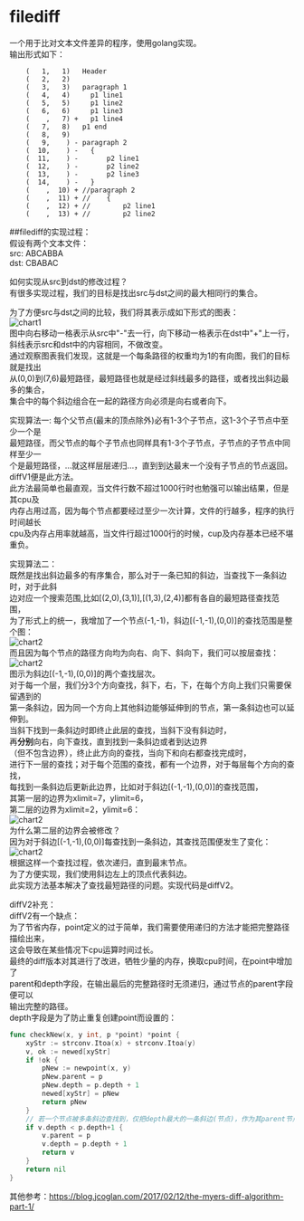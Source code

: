 # filediff

一个用于比对文本文件差异的程序，使用golang实现。  
输出形式如下：
```    
    (   1,   1)   Header
    (   2,   2)   
    (   3,   3)   paragraph 1
    (   4,   4)     p1 line1
    (   5,   5)     p1 line2
    (   6,   6)     p1 line3
    (    ,   7) +   p1 line4
    (   7,   8)   p1 end
    (   8,   9)   
    (   9,    ) - paragraph 2
    (  10,    ) -   {
    (  11,    ) -       p2 line1
    (  12,    ) -       p2 line2
    (  13,    ) -       p2 line3
    (  14,    ) -   }
    (    ,  10) + //paragraph 2
    (    ,  11) + //    {
    (    ,  12) + //        p2 line1
    (    ,  13) + //        p2 line2
```

##filediff的实现过程：  
假设有两个文本文件：  
src: ABCABBA  
dst: CBABAC

如何实现从src到dst的修改过程？  
有很多实现过程，我们的目标是找出src与dst之间的最大相同行的集合。  

为了方便src与dst之间的比较，我们将其表示成如下形式的图表：  
![chart1](https://github.com/jacenr/filediff/blob/master/Screenshots/0.png)  
图中向右移动一格表示从src中"-"去一行，向下移动一格表示在dst中"+"上一行，  
斜线表示src和dst中的内容相同，不做改变。  
通过观察图表我们发现，这就是一个每条路径的权重均为1的有向图，我们的目标就是找出  
从(0,0)到(7,6)最短路径，最短路径也就是经过斜线最多的路径，或者找出斜边最多的集合，  
集合中的每个斜边组合在一起的路径方向必须是向右或者向下。

实现算法一: 每个父节点(最末的顶点除外)必有1-3个子节点，这1-3个子节点中至少一个是  
最短路径，而父节点的每个子节点也同样具有1-3个子节点，子节点的子节点中同样至少一  
个是最短路径，...就这样层层递归...，直到到达最末一个没有子节点的节点返回。
diffV1便是此方法。  
此方法最简单也最直观，当文件行数不超过1000行时也勉强可以输出结果，但是其cpu及  
内存占用过高，因为每个节点都要经过至少一次计算，文件的行越多，程序的执行时间越长  
cpu及内存占用率就越高，当文件行超过1000行的时候，cup及内存基本已经不堪重负。 

实现算法二：  
既然是找出斜边最多的有序集合，那么对于一条已知的斜边，当查找下一条斜边时，对于此斜  
边对应一个搜索范围,比如[(2,0),(3,1)],[(1,3),(2,4)]都有各自的最短路径查找范围，  
为了形式上的统一，我增加了一个节点(-1,-1)，斜边[(-1,-1),(0,0)]的查找范围是整个图：  
![chart2](https://github.com/jacenr/filediff/blob/master/Screenshots/1.png)  
而且因为每个节点的路径方向均为向右、向下、斜向下，我们可以按层查找：  
![chart2](https://github.com/jacenr/filediff/blob/master/Screenshots/2.png)  
图示为斜边[(-1,-1),(0,0)]的两个查找层次。  
对于每一个层，我们分3个方向查找，斜下，右，下，在每个方向上我们只需要保留遇到的  
第一条斜边，因为同一个方向上其他斜边能够延伸到的节点，第一条斜边也可以延伸到。  
当斜下找到一条斜边时即终止此层的查找，当斜下没有斜边时，  
再**分别**向右，向下查找，直到找到一条斜边或者到达边界  
（但不包含边界），终止此方向的查找，当向下和向右都查找完成时，  
进行下一层的查找；对于每个范围的查找，都有一个边界，对于每层每个方向的查找，  
每找到一条斜边后更新此边界，比如对于斜边[(-1,-1),(0,0)]的查找范围，  
其第一层的边界为xlimit=7，ylimit=6，  
第二层的边界为xlimit=2，ylimit=6：  
![chart2](https://github.com/jacenr/filediff/blob/master/Screenshots/3.png)  
为什么第二层的边界会被修改？  
因为对于斜边[(-1,-1),(0,0)]每查找到一条斜边，其查找范围便发生了变化：
![chart2](https://github.com/jacenr/filediff/blob/master/Screenshots/4.png)  
根据这样一个查找过程，依次递归，直到最末节点。  
为了方便实现，我们使用斜边左上的顶点代表斜边。  
此实现方法基本解决了查找最短路径的问题。实现代码是diffV2。  

diffV2补充：  
diffV2有一个缺点：  
为了节省内存，point定义的过于简单，我们需要使用递归的方法才能把完整路径描绘出来，  
这会导致在某些情况下cpu运算时间过长。  
最终的diff版本对其进行了改进，牺牲少量的内存，换取cpu时间，在point中增加了  
parent和depth字段，在输出最后的完整路径时无须递归，通过节点的parent字段便可以  
输出完整的路径。  
depth字段是为了防止重复创建point而设置的：  
```go
func checkNew(x, y int, p *point) *point {
    xyStr := strconv.Itoa(x) + strconv.Itoa(y)
    v, ok := newed[xyStr]
    if !ok {
        pNew := newpoint(x, y)
        pNew.parent = p
        pNew.depth = p.depth + 1
        newed[xyStr] = pNew
        return pNew
    }
    // 若一个节点被多条斜边查找到，仅把depth最大的一条斜边(节点)，作为其parent节点。
    if v.depth < p.depth+1 { 
        v.parent = p 
        v.depth = p.depth + 1
        return v
    }
    return nil
}
```


其他参考：https://blog.jcoglan.com/2017/02/12/the-myers-diff-algorithm-part-1/
